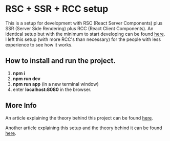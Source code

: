 # RSC + SSR + RCC setup

This is a setup for development with RSC (React Server Components) plus SSR (Server Side Rendering) plus RCC (React Client Components). An identical setup but with the minimum to start developing can be found [here](https://github.com/roggc/rsc). I left this setup (with more RCC's than necessary) for the people with less experience to see how it works.

## How to install and run the project.

1. **npm i**
2. **npm run dev**
3. **npm run app** (in a new terminal window)
4. enter **localhost:8080** in the browser.

## More Info

An article explaining the theory behind this project can be found [here](https://medium.com/@roggc9/rsc-ssr-rcc-react-client-components-implementation-from-scratch-e96ba0d6e1b4).

Another article explaining this setup and the theory behind it can be found [here](https://medium.com/@roggc9/a-setup-for-rsc-development-1524cb1015ca).
